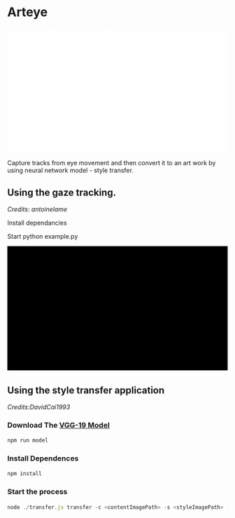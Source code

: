 # Arteye
![alt text](https://github.com/husninazer/arteye/blob/master/ARTEYE%20LOGO.gif "Logo Title Text 1")

Capture tracks from eye movement and then convert it to an art work by using neural network model - style transfer.


## Using the gaze tracking.
<em>Credits: antoinelame</em>

 Install dependancies 
 
 Start python example.py

![alt text]( https://github.com/husninazer/arteye/blob/master/ezgif.com-crop.gif "gif 1")


## Using the style transfer application
<em>Credits:DavidCai1993</em>
### Download The [VGG-19 Model](https://github.com/DavidCai1993/vgg19-tensorflowjs-model)

```sh
npm run model
```

### Install Dependences

```sh
npm install
```
### Start the process

```js
node ./transfer.js transfer -c <contentImagePath> -s <styleImagePath> -o <outputImagePath> [--gpu]
```


